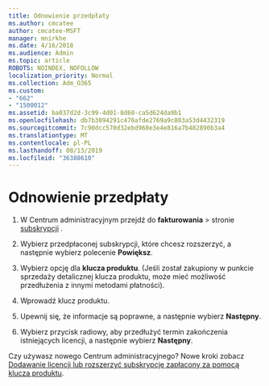 ```yaml
---
title: Odnowienie przedpłaty
ms.author: cmcatee
author: cmcatee-MSFT
manager: mnirkhe
ms.date: 4/16/2018
ms.audience: Admin
ms.topic: article
ROBOTS: NOINDEX, NOFOLLOW
localization_priority: Normal
ms.collection: Adm_O365
ms.custom:
- "662"
- "1500012"
ms.assetid: ba037d2d-3c99-4d01-8d60-ca5d624da9b1
ms.openlocfilehash: db7b3094291c476afde2769a9c803a53d4432319
ms.sourcegitcommit: 7c90dcc570d32ebd968e3e4e816a7b482890b3a4
ms.translationtype: MT
ms.contentlocale: pl-PL
ms.lasthandoff: 08/13/2019
ms.locfileid: "36388610"
---
```

# <a name="prepaid-renewal"></a>Odnowienie przedpłaty

1. W Centrum administracyjnym przejdź do **fakturowania** \> stronie [subskrypcji](https://go.microsoft.com/fwlink/p/?linkid=842054) .

2. Wybierz przedpłaconej subskrypcji, które chcesz rozszerzyć, a następnie wybierz polecenie **Powiększ**.

3. Wybierz opcję dla **klucza produktu**. (Jeśli został zakupiony w punkcie sprzedaży detalicznej klucza produktu, może mieć możliwość przedłużenia z innymi metodami płatności).

4. Wprowadź klucz produktu.

5. Upewnij się, że informacje są poprawne, a następnie wybierz **Następny**.

6. Wybierz przycisk radiowy, aby przedłużyć termin zakończenia istniejących licencji, a następnie wybierz **Następny**.

Czy używasz nowego Centrum administracyjnego? Nowe kroki zobacz [Dodawanie licencji lub rozszerzyć subskrypcję zapłacony za pomocą klucza produktu](https://docs.microsoft.com/en-us/office365/admin/misc/add-licenses-using-product-key).